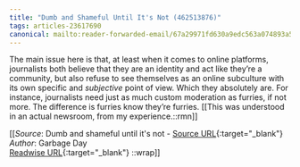 ```yaml
---
title: "Dumb and Shameful Until It's Not (462513876)"
tags: articles-23617690
canonical: mailto:reader-forwarded-email/67a29971fd630a9edc563a074893a5ad
---
```


The main issue here is that, at least when it comes to online platforms, journalists both believe that they are an identity and act like they’re a community, but also refuse to see themselves as an online subculture with its own specific and *subjective* point of view. Which they absolutely are. For instance, journalists need just as much custom moderation as furries, if not more. The difference is furries know they’re furries.
[[This was understood in an actual newsroom, from my experience.::rmn]]


[[_Source_: Dumb and shameful until it's not - [Source URL](mailto:reader-forwarded-email/67a29971fd630a9edc563a074893a5ad){:target="_blank"}<br>
_Author_: Garbage Day<br>
[Readwise URL](https://readwise.io/open/462513876){:target="_blank"}
::wrap]]